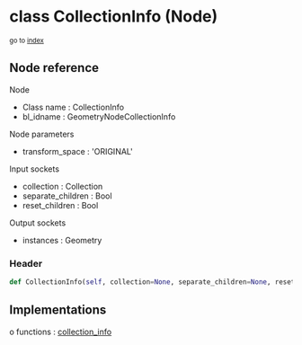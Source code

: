 # class CollectionInfo (Node)

<sub>go to [index](/docs/index.md)</sub>

## Node reference

Node
 - Class name : CollectionInfo
 - bl_idname : GeometryNodeCollectionInfo

Node parameters
 - transform_space : 'ORIGINAL'

Input sockets
 - collection : Collection
 - separate_children : Bool
 - reset_children : Bool

Output sockets
 - instances : Geometry

### Header

``` python
def CollectionInfo(self, collection=None, separate_children=None, reset_children=None, transform_space='ORIGINAL', node_label=None, node_color=None):
```

## Implementations

o functions : [collection_info](/docs/GeoNodes_classes/collection_info.md)

